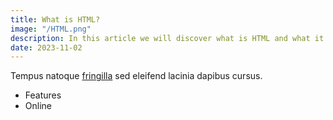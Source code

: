 ```yaml
---
title: What is HTML?
image: "/HTML.png"
description: In this article we will discover what is HTML and what it is capable of.
date: 2023-11-02
---
```


Tempus natoque [fringilla](https://github.com/tellay) sed eleifend lacinia dapibus cursus.

* Features
* Online